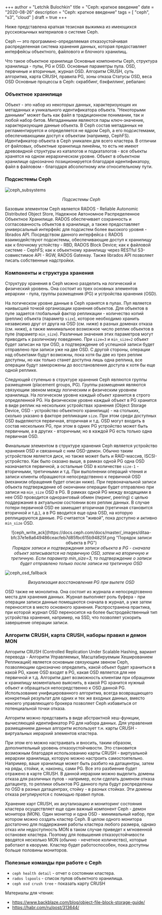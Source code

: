 +++
author = "Letchik Bulochkin"
title = "Ceph: краткое введение"
date = "2020-08-26"
description = "Ceph: краткое введение"
tags = [
    "сeph", "s3", "cloud"
]
draft = true 
+++

Ниже представлена краткая тезисная выжимка из имеющихся русскоязычных материалов о системе Ceph.

Ceph — это программно-определяемая отказоустойчивая распределенная система хранения данных, которая предоставляет интерфейсы объектного, файлового и блочного хранилищ.


Что такое объектное хранилище
Основные компоненты Ceph, структура хранилища - пулы, PG и OSD. Основные параметры пула. OSD, первчиные и вторичные, журнал OSD.
Алгоритм CRUSH, суть алгоритма, карта CRUSH, правила PG, зоны отказа
Статусы OSD, веса OSD
Основные процессы в Ceph: скраббинг, бэкфиллинг, ребаланс

<!--more-->

### Объектное хранилище

Объект - это набор из некоторых данных, характеризующих их метаданных и уникального идентификатора объекта. "Некоторыми данными" может быть как файл в традиционном понимании, так и любой набор битов. Метаданными являются пары ключ-значение, характеризующие данные объекта. В Ceph состав метаданных не регламентируется и определяется не ядром Ceph, а его подсистемами, обеспечивающими доступ к объектам (например, CephFS). Идентификатор объекта в Ceph уникален для всего кластера. В отличии от файловых, объектные хранилища линейны, то есть не имеют древовидной структуры из каталогов и подкаталогов - все объекты хранятся на одном иерархическом уровне. Объект в объектном хранилище однозначно позиционируется благодаря идентификатору, файл в файловом - благодаря абсолютному или относительному пути. 

### Подсистемы Ceph

![ceph_subsystems](https://docs.ceph.com/docs/master/_images/stack.png "Ceph и его подсистемы")
<div style="text-align: center;"><i>Подсистемы Ceph</i></div>

Базовым элементом Ceph является RADOS - Reliable Autonomic Distributed Object Store, Надежное Автономное Распределенное Объектное Хранилище. RADOS обеспечивает сохранность и согласованность объектов в хранилище, а также предоставляет универсальный интерфейс для подсистем более высокого уровня - librados API. Посредством данного интерфейса с RADOS взаимодействуют подсистемы, обеспечивающие доступ к хранилищу как к блочному устойству - RBD, RADOS Block Device; как к файловой системе - CephFS; как к объектному хранилищу через RESTful S3-совместимое API - RGW, RADOS Gateway. Также librados API позволяет писать собственные надстройки.

### Компоненты и структура хранения

Структуру хранения в Ceph можно разделить на логический и физический уровень. Она состоит из трех основных элементов иерархии - пула, группы размещения (PG) и устройства хранения (OSD).

На логическом уровне данные в Ceph хранятся в пулах. Пул является наивысшей точкой организации хранения объектов. Для объектов в пуле задается глобальный фактор репликации - количество копий (реплик) объекта (параметр `size`), которое необходимо хранить независимо друг от друга на OSD (см. ниже) в разных доменах отказа (см. ниже), а также минимальное возможное число реплик объектов в пуле (параметр `min_size`). Различные значения этих параметров могут приводить к различному поведению. При `size=3` и `min_size=2` объект будет записан на три OSD, а подтверждение об успешной записи будет отправлено при записи уже на две OSD. С другой стороны, операции над объектами будут возможны, пока хотя бы две из трех реплик доступны, но как только станет доступна лишь одна реплика, все операции будут заморожены до восстановления доступа к хотя бы еще одной реплике. 

Следующей ступенью в структуре хранения Ceph являются группы размещения (placement groups, PG). Группы размещения являются связующим звеном между логическим и физическим уровнем хранилища. На логическом уровне каждый объект хранится в строго определенной PG. На физическом уровне каждый объект в PG хранится в виде реплик на нескольких устройствах хранения (Object Storage Device, OSD - устройство объектного хранилища) - на стольких, сколько указано в факторе репликации `size`. При этом среди доступных OSD выделяются первичная, вторичная и т.д. OSD могут входить в состав нескольких PG, при этом в одних PG устройство может быть первичным, а в других - вторичным; но в каждой PG есть только одна первичная OSD. 

Финальным элементом в структуре хранения Ceph является устройство хранения OSD и связанный с ним OSD-демон. Обычно таким устройством является диск, но также может быть и RAID-массив, ISCSI-устройство. Как было сказано выше, в рамках одной PG одна OSD назначается первичной, а остальные OSD в количестве `size-1` - вторичными, третичными и т.д. При выполнении операций чтения и записи клиенты обращаются непосредственно к первичной OSD (механизм обращения будет описан ниже). При первоначальной записи объекта подтверждение об окончании операции будет отправлено при записи на `min_size` OSD в PG. В рамках одной PG между входящими в нее OSD проводится одноранговый обмен (пиринг, peering) с целью поддержания в актуальном состоянии всех реплик данных. В случае потери первичной OSD ее замещает вторичная (третичная становится вторичной и т.д.), а в PG вводится еще одна OSD, на которую реплицируются данные. PG считается "живой", пока доступно и активно `min_size` OSD.

<center>![ceph_write_ack](https://docs.ceph.com/docs/master/_images/ditaa-bfc37e1e8a649486ceacfeb7d85fbc615b94825f.png "Порядок записи объекта в PG")</center>
<div style="text-align: center;"><i>Порядок записи и подтверждения записи объекта в PG - сначала объект записывается на первичную OSD, затем на вторичную и третичную. Если параметр min_size=3, то подтверждение о записи будет отправлено только после записи на третичную OSD</i></div>

![ceph_osd_fallback](https://hsto.org/files/911/f51/eb4/911f51eb4cc8452f9a39226edb9ecd55.gif "Восстановление при вылете OSD")
<div style="text-align: center;"><i>Визуализация восстановления PG при вылете OSD</i></div>

OSD также не монолитна. Она состоит из журнала и непосредтсвенно места для хранения данных. Журнал выполняет роль буфера - при операции записи данные помещаются сначала в журнал, а уже затем переносятся в место основного хранения. Распространена практика, при которой журнал OSD переносится на более быстродейственный тип устройства хранения, например, на SSD, что позволяет ускорить завершение операции записи. 

### Алгоритм CRUSH, карта CRUSH, наборы правил и демон MON

Алгоритм CRUSH (Controlled Replication Under Scalable Hashing, вариант перевода - Алгоритм Управляемых, Масштабируемым Хешированием Репликаций) является основным связующим звеном Ceph, позволяющим однозначно определить, какой объект будет храниться в какой PG, какие OSD входят в PG, какая OSD является для нее первичной и т.д. Алгоритм дает возможность клиентам при обращении к хранилищу моментально выяснить, в какой PG хранится нужный объект и обращаться непосредственно к OSD данной PG. Использование унифицированного алгоритма, всегда возвращающего конкретный результат для одних и тех же входных данных, вместо некоего управляющего брокера позволяет Ceph избавиться от потенциальной точки отказа. 

Алгоритм можно представить в виде абстрактной хеш-функции, вычисляющей идентификатор PG для набора данных. Для управления размещением данных алгоритм использует т.н. карты CRUSH - виртуальных иерархий элементов кластера.  

При этом его можно настраивать и вносить, таким образом, дополнительный уровень отказоустойчивости. Это становится возможным благодаря использованию карты CRUSH - виртуальной иерархии хранилища, которую можно настроить самостоятельно. Например, ваше хранилище может быть разбито на датацентры, затем на ряды, стойки, и, наконец, сами PG. Все это разбиение будет отражено в карте CRUSH. В данной иерархии можно выделить домены отказа для различных пулов - например, если сделать доменом отказа датацентр, то реплики объектов PG данного пула будут распределены по OSD в разных датацентрах, стойку - в разных стойках. Эти домены отказа регулируются с помощью правил пулов. 

Хранение карт CRUSH, их акутализацию и мониторинг состояния кластера осуществляет еще один важный компонент Ceph - демон монитора (MON). Один монитор и одна OSD - минимальный набор, при котором можно создать кластер Ceph. В целом одного монитора достаточно для поддержания работы кластера любого размера, однако отказ или недоступность MON в таком случае приведет к мгновенной остановке кластера. Поэтому для повышения отказоустойчивости вводятся несколько MON (обычно - нечетное количество), которые работают в кворуме. Кластер будет работоспособен, пока доступны больше половины мониторов. 

### Полезные команды при работе с Ceph  
* `ceph health detail` - отчет о состоянии кластера.
* `rados lspools` - список пулов объектного хранилища.
* `ceph osd crush tree` - показать карту CRUSH


Материалы для чтения:

* https://www.backblaze.com/blog/object-file-block-storage-guide/
* https://habr.com/ru/post/313644/
